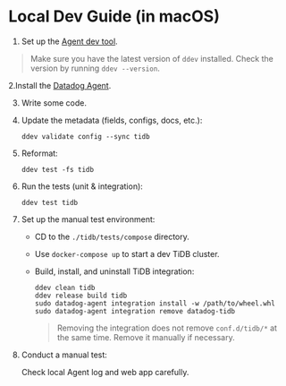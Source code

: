 # Local Dev Guide (in macOS)

1. Set up the [Agent dev tool][1].

> Make sure you have the latest version of `ddev` installed.
> Check the version by running `ddev --version`.

2.Install the [Datadog Agent][2].

3. Write some code.

4. Update the metadata (fields, configs, docs, etc.):

   ```shell
   ddev validate config --sync tidb
   ```

5. Reformat:

   ```shell
   ddev test -fs tidb
   ```

6. Run the tests (unit & integration):

   ```shell
   ddev test tidb
   ```

7. Set up the manual test environment:

   - CD to the `./tidb/tests/compose` directory.
   - Use `docker-compose up` to start a dev TiDB cluster.
   - Build, install, and uninstall TiDB integration:
   
     ```shell
     ddev clean tidb
     ddev release build tidb
     sudo datadog-agent integration install -w /path/to/wheel.whl
     sudo datadog-agent integration remove datadog-tidb
     ```
     
     > Removing the integration does not remove `conf.d/tidb/*` at the same time. Remove it manually if necessary.

8. Conduct a manual test:

   Check local Agent log and web app carefully.

[1]: https://datadoghq.dev/integrations-core/setup/
[2]: https://docs.datadoghq.com/getting_started/agent/
